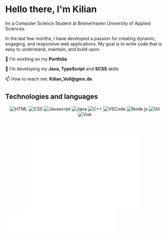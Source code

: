 <!DOCTYPE html>
<html lang="en">

<head>
    <meta charset="UTF-8">
    <meta http-equiv="X-UA-Compatible" content="IE=edge">
    <meta name="viewport" content="width=device-width, initial-scale=1.0">
</head>

<body>
    <div class="content">
        <div class="header">
            <h1>Hello there, I'm Kilian </h1>
            <div class="aboutMe">
                <p>Im a Computer Science Student at Bremerhaven University of Applied Sciences.</p>
                <p>In the last few months, I have developed a passion for creating dynamic, engaging, and responsive web
                    applications. My goal is to write code that is easy to understand, maintain, and build upon.</p>
            </div>
            <div class="goals">
                <p>🔭 I’m working on my <strong>Portfolio</strong></p>
                <p>🌱 I’m developing my <strong>Java, TypeScript</strong> and <strong>SCSS</strong> skills</p>
                <p>📫 How to reach me: <strong> Kilian_Voll@gmx.de </strong> </p>
            </div>
        </div>
        <div class="Techs" align="center">
            <h2 align="left">Technologies and languages</h2>
            <img alt="HTML" width="70px" height="70px"
                src="https://raw.githubusercontent.com/yurijserrano/Github-Profile-Readme-Logos/042e36c55d4d757621dedc4f03108213fbb57ec4/others/html.svg"
                title="HTML" />
            <img alt="CSS" width="70px" height="70px"
                src="https://raw.githubusercontent.com/yurijserrano/Github-Profile-Readme-Logos/042e36c55d4d757621dedc4f03108213fbb57ec4/others/css.svg"
                title="CSS" />
            <img alt="Javascript" width="60px" height="60px"
                src="https://raw.githubusercontent.com/yurijserrano/Github-Profile-Readme-Logos/042e36c55d4d757621dedc4f03108213fbb57ec4/programming%20languages/javascript.svg"
                title="Javascript" />
            <img alt="Java" width="70px" height="70px"
                src="https://raw.githubusercontent.com/yurijserrano/Github-Profile-Readme-Logos/042e36c55d4d757621dedc4f03108213fbb57ec4/programming%20languages/java.svg"
                title="Java" />
            <img alt="C++" width="60px" height="60px"
                src="https://raw.githubusercontent.com/yurijserrano/Github-Profile-Readme-Logos/042e36c55d4d757621dedc4f03108213fbb57ec4/programming%20languages/c%2B%2B.svg"
                title="C++" />
            <img alt="VSCode" width="50px" height="50px"
                src="https://raw.githubusercontent.com/yurijserrano/Github-Profile-Readme-Logos/042e36c55d4d757621dedc4f03108213fbb57ec4/text%20editors/vscode.svg"
                title="vscode" />
            <img alt="Node.js" width="80px" height="80px"
                src="https://raw.githubusercontent.com/yurijserrano/Github-Profile-Readme-Logos/042e36c55d4d757621dedc4f03108213fbb57ec4/frameworks/nodejs.svg"
                title="node.js" />
            <img alt="Git" width="80px" height="80px"
                src="https://raw.githubusercontent.com/yurijserrano/Github-Profile-Readme-Logos/042e36c55d4d757621dedc4f03108213fbb57ec4/others/git.svg"
                title="Git" /><img alt="Vue" width="70px" height="70px"
                src="https://raw.githubusercontent.com/yurijserrano/Github-Profile-Readme-Logos/042e36c55d4d757621dedc4f03108213fbb57ec4/frameworks/vuejs.svg"
                title="Vue" />
        </div>
        <div class="LeetCode">
            <h1></h1>
            <div class="stats" style="display:grid; grid-template-row: repeat(3,1fr); grid-template-column: repeat(1,1fr);" align="center">
                <!--        <img  width="100%" height="100%" src="github-metrics.svg" style="grid-row: 1/1"></img> -->
                <img width="70%" height="100%" src="metrics.plugin.languages.details.svg" style="grid-row: 2/2; grid-column:1/1;"></img>
                <a href="https://leetcode.com/Kilian_Voll/"><img width="70%" height="100%" color="black" src="metrics.plugin.leetcode.svg" style="grid-row: 3/3; grid-column:1/1;"></a>
            </div>
        </div>
    </div>
</body>

</html>
